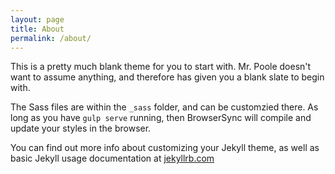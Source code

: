 ```yaml
---
layout: page
title: About
permalink: /about/
---
```


This is a pretty much blank theme for you to start with. Mr. Poole doesn't want to assume anything, and therefore has given you a blank slate to begin with.

The Sass files are within the ```_sass``` folder, and can be customzied there. As long as you have ```gulp serve``` running, then BrowserSync will compile and update your styles in the browser.

You can find out more info about customizing your Jekyll theme, as well as basic Jekyll usage documentation at [jekyllrb.com](http://jekyllrb.com/)
